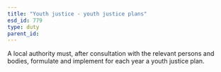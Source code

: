 ```yaml
---
title: "Youth justice - youth justice plans"
esd_id: 779
type: duty
parent_id:  
---
```


A local authority must, after consultation with the relevant persons and bodies, formulate and implement for each year a youth justice plan.

